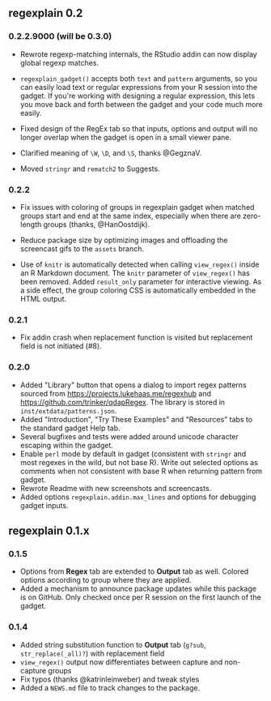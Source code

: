 ## regexplain 0.2

### 0.2.2.9000 (will be 0.3.0)

* Rewrote regexp-matching internals, the RStudio addin can now display global
  regexp matches.
  
* `regexplain_gadget()` accepts both `text` and `pattern` arguments, so you can
  easily load text or regular expressions from your R session into the gadget.
  If you're working with designing a regular expression, this lets you move
  back and forth between the gadget and your code much more easily.

* Fixed design of the RegEx tab so that inputs, options and output will no
  longer overlap when the gadget is open in a small viewer pane.
  
* Clarified meaning of `\W`, `\D`, and `\S`, thanks @GegznaV.

* Moved `stringr` and `rematch2` to Suggests.

### 0.2.2

* Fix issues with coloring of groups in regexplain gadget when matched groups
  start and end at the same index, especially when there are zero-length
  groups (thanks, @HanOostdijk).

* Reduce package size by optimizing images and offloading the screencast gifs to
  the `assets` branch.
  
* Use of `knitr` is automatically detected when calling `view_regex()` inside
  an R Markdown document. The `knitr` parameter of `view_regex()` has been
  removed. Added `result_only` parameter for interactive viewing. As a side
  effect, the group coloring CSS is automatically embedded in the HTML output.

### 0.2.1

* Fix addin crash when replacement function is visited but replacement field
  is not initiated (#8).

### 0.2.0

* Added "Library" button that opens a dialog to import regex patterns sourced 
  from <https://projects.lukehaas.me/regexhub> and 
  <https://github.com/trinker/qdapRegex>. The library is stored in
  `inst/extdata/patterns.json`.
* Added "Introduction", "Try These Examples" and "Resources" tabs to
  the standard gadget Help tab.
* Several bugfixes and tests were added around unicode character escaping within
  the gadget. 
* Enable `perl` mode by default in gadget (consistent with `stringr` and most
  regexes in the wild, but not base R). Write out selected options as comments
  when not consistent with base R when returning pattern from gadget.
* Rewrote Readme with new screenshots and screencasts.
* Added options `regexplain.addin.max_lines` and options for debugging gadget inputs.


## regexplain 0.1.x

### 0.1.5

* Options from **Regex** tab are extended to **Output** tab as well. Colored
  options according to group where they are applied.
* Added a mechanism to announce package updates while this package is on GitHub.
  Only checked once per R session on the first launch of the gadget.

### 0.1.4

* Added string substitution function to **Output** tab (`g?sub`, 
  `str_replace(_all)?`) with replacement field
* `view_regex()` output now differentiates between capture and non-capture groups
* Fix typos (thanks @katrinleinweber) and tweak styles
* Added a `NEWS.md` file to track changes to the package.
